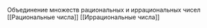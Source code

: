 Объединение множеств рациональных и иррациональных чисел
[[Рациональные числа]]
[[Иррациональные числа]]